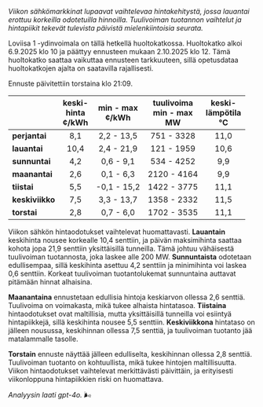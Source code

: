 *Viikon sähkömarkkinat lupaavat vaihtelevaa hintakehitystä, jossa lauantai erottuu korkeilla odotetuilla hinnoilla. Tuulivoiman tuotannon vaihtelut ja hintapiikit tekevät tulevista päivistä mielenkiintoisia seurata.*

Loviisa 1 -ydinvoimala on tällä hetkellä huoltokatkossa. Huoltokatko alkoi 6.9.2025 klo 10 ja päättyy ennusteen mukaan 2.10.2025 klo 12. Tämä huoltokatko saattaa vaikuttaa ennusteen tarkkuuteen, sillä opetusdataa huoltokatkojen ajalta on saatavilla rajallisesti.

Ennuste päivitettiin torstaina klo 21:09.

|          | keski-<br>hinta<br>¢/kWh | min - max<br>¢/kWh | tuulivoima<br>min - max<br>MW | keski-<br>lämpötila<br>°C |
|:-------------|:----------------:|:----------------:|:-------------:|:-------------:|
| **perjantai**    |      8,1       |     2,2 - 13,5   |  751 - 3328   |     11,0      |
| **lauantai**     |     10,4       |     2,4 - 21,9   |  121 - 1959   |     10,6      |
| **sunnuntai**    |      4,2       |     0,6 - 9,1    |  534 - 4252   |      9,9      |
| **maanantai**    |      2,6       |     0,1 - 6,3    | 2120 - 4164   |      9,9      |
| **tiistai**      |      5,5       |   -0,1 - 15,2    | 1422 - 3775   |     11,1      |
| **keskiviikko**  |      7,5       |     3,3 - 13,7   | 1358 - 2332   |     11,5      |
| **torstai**      |      2,8       |     0,7 - 6,0    | 1702 - 3535   |     11,1      |

Viikon sähkön hintaodotukset vaihtelevat huomattavasti. **Lauantain** keskihinta nousee korkealle 10,4 senttiin, ja päivän maksimihinta saattaa kohota jopa 21,9 senttiin yksittäisillä tunneilla. Tämä johtuu vähäisestä tuulivoiman tuotannosta, joka laskee alle 200 MW. **Sunnuntaista** odotetaan edullisempaa, sillä keskihinta asettuu 4,2 senttiin ja minimihinta voi laskea 0,6 senttiin. Korkeat tuulivoiman tuotantolukemat sunnuntaina auttavat pitämään hinnat alhaisina.

**Maanantaina** ennustetaan edullisia hintoja keskiarvon ollessa 2,6 senttiä. Tuulivoima on voimakasta, mikä tukee alhaista hintatasoa. **Tiistaina** hintaodotukset ovat maltillisia, mutta yksittäisillä tunneilla voi esiintyä hintapiikkejä, sillä keskihinta nousee 5,5 senttiin. **Keskiviikkona** hintataso on jälleen nousussa, keskihinnan ollessa 7,5 senttiä, ja tuulivoiman tuotanto jää matalammalle tasolle.

**Torstain** ennuste näyttää jälleen edulliselta, keskihinnan ollessa 2,8 senttiä. Tuulivoiman tuotanto on kohtuullista, mikä tukee hintojen maltillisuutta. Viikon hintaodotukset vaihtelevat merkittävästi päivittäin, ja erityisesti viikonloppuna hintapiikkien riski on huomattava.

*Analyysin laati gpt-4o.* 🌬️
